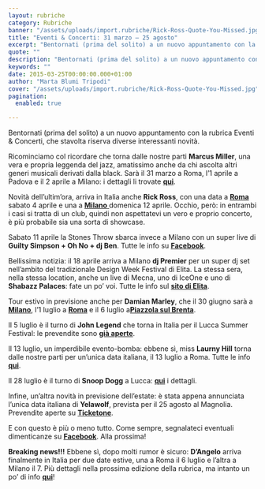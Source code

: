```yaml
---
layout: rubriche
category: Rubriche
banner: "/assets/uploads/import.rubriche/Rick-Ross-Quote-You-Missed.jpg"
title: "Eventi & Concerti: 31 marzo – 25 agosto"
excerpt: "Bentornati (prima del solito) a un nuovo appuntamento con la rubrica Eventi & Concerti, che stavolta riserva diverse interessanti novità. Ricominciamo col ricordare che torna dalle nostre parti Marcus Miller, una vera e propria leggenda del jazz, amatissimo anche da chi ascolta altri generi musicali derivati dalla black. Sarà il 31 marzo a Roma, l’1 aprile a [&hellip"
quote: ""
description: "Bentornati (prima del solito) a un nuovo appuntamento con la rubrica Eventi & Concerti, che stavolta riserva diverse interessanti novità. Ricominciamo col ricordare che torna dalle nostre parti Marcus Miller, una vera e propria leggenda del jazz, amatissimo anche da chi ascolta altri generi musicali derivati dalla black. Sarà il 31 marzo a Roma, l’1 aprile a [&hellip"
keywords: ""
date: 2015-03-25T00:00:00.000+01:00
author: "Marta Blumi Tripodi"
cover: "/assets/uploads/import.rubriche/Rick-Ross-Quote-You-Missed.jpg"
pagination:
  enabled: true

---
```


[](https://hotmc.com/wp-content/uploads/2015/03/Rick-Ross-Quote-You-Missed.jpg)

Bentornati (prima del solito) a un nuovo appuntamento con la rubrica Eventi & Concerti, che stavolta riserva diverse interessanti novità.

Ricominciamo col ricordare che torna dalle nostre parti **Marcus Miller**, una vera e propria leggenda del jazz, amatissimo anche da chi ascolta altri generi musicali derivati dalla black. Sarà il 31 marzo a Roma, l’1 aprile a Padova e il 2 aprile a Milano: i dettagli li trovate [**qui**](http://dalessandroegalli.com/events/333/marcus-miller "http://dalessandroegalli.com/events/333/marcus-miller").

Novità dell’ultim’ora, arriva in Italia anche **Rick Ross**, con una data a [**Roma** ](https://www.facebook.com/events/1577312879222289/ "https://www.facebook.com/events/1577312879222289/")sabato 4 aprile e una a [**Milano** ](https://www.facebook.com/siocafe/photos/a.241574492561571.75755.132734766778878/921550684563945/?type=1&theater "https://www.facebook.com/siocafe/photos/a.241574492561571.75755.132734766778878/921550684563945/?type=1&theater")domenica 12 aprile. Occhio, però: in entrambi i casi si tratta di un club, quindi non aspettatevi un vero e proprio concerto, è più probabile sia una sorta di showcase.

Sabato 11 aprile la Stones Throw sbarca invece a Milano con un super live di **Guilty Simpson + Oh No + dj Ben**. Tutte le info su [**Facebook**](https://www.facebook.com/events/1412915089017745/ "https://www.facebook.com/events/1412915089017745/").

Bellissima notizia: il 18 aprile arriva a Milano **dj Premier** per un super dj set nell’ambito del tradizionale Design Week Festival di Elita. La stessa sera, nella stessa location, anche un live di Mecna, uno di IceOne e uno di **Shabazz Palaces**: fate un po’ voi. Tutte le info sul [**sito di Elita**](http://www.designweekfestival.com/ "http://www.designweekfestival.com/").

Tour estivo in previsione anche per **Damian Marley**, che il 30 giugno sarà a [**Milano**](https://www.facebook.com/events/1542437546014592/ "https://www.facebook.com/events/1542437546014592/"), l’1 luglio a [**Roma**](http://www.the-base.it/405-Damian-Jr.-Gong-Marley-concerto-roma-the-base.html "http://www.the-base.it/405-Damian-Jr.-Gong-Marley-concerto-roma-the-base.html") e il 6 luglio a[**Piazzola sul Brenta**](http://www.zedlive.com/biglietti-damian-jr-gong-marley-piazzola-brenta-padova/ "http://www.zedlive.com/biglietti-damian-jr-gong-marley-piazzola-brenta-padova/").

Il 5 luglio è il turno di **John Legend** che torna in Italia per il Lucca Summer Festival: le prevendite sono [**già aperte**](http://www.summer-festival.com/events/347/john-legend "http://www.summer-festival.com/events/347/john-legend").

Il 13 luglio, un imperdibile evento-bomba: ebbene sì, miss **Laurny Hill** torna dalle nostre parti per un’unica data italiana, il 13 luglio a Roma. Tutte le info [**qui**](http://www.the-base.it/420-Lauryn-Hill-concerto-roma-the-base.html "http://www.the-base.it/420-Lauryn-Hill-concerto-roma-the-base.html").

Il 28 luglio è il turno di **Snoop Dogg** a Lucca: [**qui**](http://www.summer-festival.com/events/351/snoop-dogg "http://www.summer-festival.com/events/351/snoop-dogg") i dettagli.

Infine, un’altra novità in previsione dell’estate: è stata appena annunciata l’unica data italiana di **Yelawolf**, prevista per il 25 agosto al Magnolia. Prevendite aperte su [**Ticketone**](https://www.facebook.com/events/442180529268876/?pnref=story "https://www.facebook.com/events/442180529268876/?pnref=story").

E con questo è più o meno tutto. Come sempre, segnalateci eventuali dimenticanze su [**Facebook**](https://www.facebook.com/hotmcmag "http://www.facebook.com/hotmcmag"). Alla prossima!

**Breaking news!!!** Ebbene sì, dopo molti rumor è sicuro: **D’Angelo** arriva finalmente in Italia per due date estive, una a Roma il 6 luglio e l’altra a Milano il 7\. Più dettagli nella prossima edizione della rubrica, ma intanto un po’ di info [**qui**](https://www.facebook.com/dnaconcertieproduzioni/photos/a.185137644864810.40950.141382855906956/928626663849234/?type=1&theater "https://www.facebook.com/dnaconcertieproduzioni/photos/a.185137644864810.40950.141382855906956/928626663849234/?type=1&theater")!